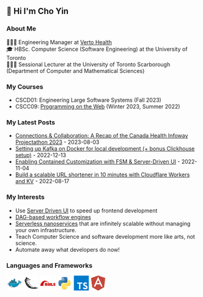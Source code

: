## 👋 Hi I'm Cho Yin

### About Me
🧑🏻‍💻 Engineering Manager at [Verto Health](https://verto.health)</br>
🎓 HBSc. Computer Science (Software Engineering) at the University of Toronto</br>
👨🏻‍🏫 Sessional Lecturer at the University of Toronto Scarborough (Department of Computer and Mathematical Sciences)

<!-- Fight For Freedom, Stand with __ -->

### My Courses
- CSCD01: Engineering Large Software Systems (Fall 2023)
- CSCC09: [Programming on the Web](https://cscc09.com) (Winter 2023, Summer 2022)

### My Latest Posts
- [Connections & Collaboration: A Recap of the Canada Health Infoway Projectathon 2023](https://blue.verto.health/chi-projectathon-2023-recap/) - 2023-08-03
- [Setting up Kafka on Docker for local development (+ bonus Clickhouse setup)](https://choy.in/braindumps/kafka-on-docker-development) - 2022-12-13
- [Enabling Contained Customization with FSM & Server-Driven UI](https://blue.verto.health/enabling-contained-customization-with-fsm-server-driven-ui/) - 2022-11-04
- [Build a scalable URL shortener in 10 minutes with Cloudflare Workers and KV](https://choy.in/braindumps/build-a-url-shortener-with-cloudflare-workers-and-kv) - 2022-08-17

### My Interests
- Use [Server Driven UI](https://medium.com/airbnb-engineering/a-deep-dive-into-airbnbs-server-driven-ui-system-842244c5f5) to speed up frontend development
- [DAG-based workflow engines](https://medium.com/@Wealthsimple/engineering-at-wealthsimple-reinventing-our-trading-platform-for-scale-17e332241b6c)
- [Serverless nanoservices](https://blog.cloudflare.com/introducing-cloudflare-workers/) that are infinitely scalable without managing your own infrastructure.
- Teach Computer Science and software development more like arts, not science.
- Automate away what developers do now!

### Languages and Frameworks
<code><img height="40" src="https://raw.githubusercontent.com/devicons/devicon/master/icons/docker/docker-original.svg"></code>
<code><img height="40" src="https://raw.githubusercontent.com/devicons/devicon/master/icons/flask/flask-original.svg"></code>
<code><img height="40" src="https://raw.githubusercontent.com/devicons/devicon/master/icons/rails/rails-plain-wordmark.svg"></code>
<code><img height="40" src="https://raw.githubusercontent.com/devicons/devicon/master/icons/python/python-original.svg"></code>
<code><img height="40" src="https://raw.githubusercontent.com/devicons/devicon/master/icons/typescript/typescript-original.svg"></code>
<code><img height="40" src="https://raw.githubusercontent.com/devicons/devicon/master/icons/angularjs/angularjs-plain.svg"></code>
